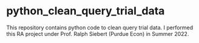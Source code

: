 # python_clean_query_trial_data
This repository contains python code to clean query trial data. I performed this RA project under Prof. Ralph Siebert (Purdue Econ) in Summer 2022.
